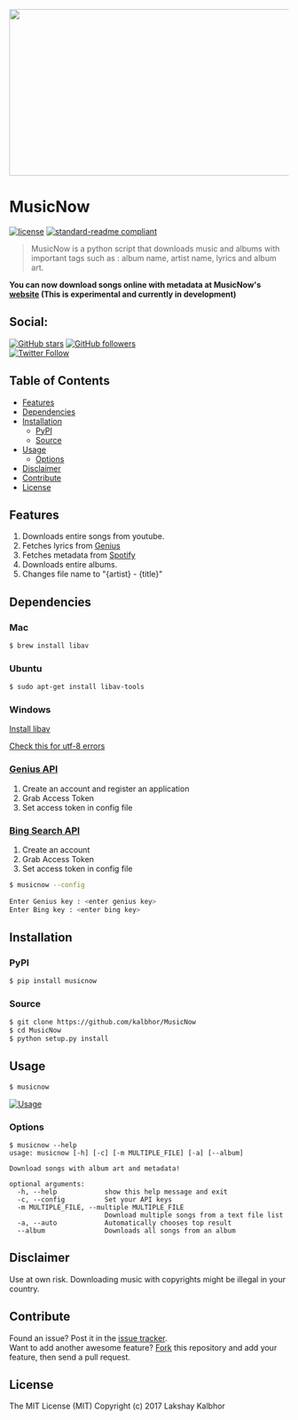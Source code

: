 <img src="https://s24.postimg.org/s14nonos5/Music_Repair_GIF.gif" width="700px" height="300px" />

# MusicNow

[![license](https://img.shields.io/github/license/mashape/apistatus.svg?style=flat-square)](LICENSE)
[![standard-readme compliant](https://img.shields.io/badge/readme%20style-standard-brightgreen.svg?style=flat-square)](https://github.com/RichardLitt/standard-readme)

> MusicNow is a python script that downloads music and albums with important tags such as : album name, artist name, lyrics and album art.

**You can now download songs online with metadata at MusicNow's [website](https://musicnow.herokuapp.com) (This is experimental and currently in development)**

## Social:

[![GitHub stars](https://img.shields.io/github/stars/kalbhor/musicnow.svg?style=social&label=Star)](https://github.com/kalbhor/musicnow)
[![GitHub followers](https://img.shields.io/github/followers/kalbhor.svg?style=social&label=Follow)](https://github.com/kalbhor)  
[![Twitter Follow](https://img.shields.io/twitter/follow/lakshaykalbhor.svg?style=social)](https://twitter.com/lakshaykalbhor)


## Table of Contents

- [Features](#features)
- [Dependencies](#dependencies)
- [Installation](#installation)
  - [PyPI](#pypi)
  - [Source](#source)
- [Usage](#usage)
  - [Options](#options)
- [Disclaimer](#disclaimer)
- [Contribute](#contribute)
- [License](#license)

## Features

1. Downloads entire songs from youtube.
2. Fetches lyrics from [Genius](https://www.genius.com)
3. Fetches metadata from [Spotify](https://www.spotify.com)
4. Downloads entire albums.
5. Changes file name to "{artist} - {title}"


## Dependencies 

### Mac

```sh
$ brew install libav
```

### Ubuntu
```sh
$ sudo apt-get install libav-tools
```

### Windows
[Install libav](https://github.com/NixOS/nixpkgs/issues/5236)

[Check this for utf-8 errors](https://github.com/kalbhor/MusicRepair/issues/26)

### [Genius API](https://genius.com/api-clients)

1. Create an account and register an application 
2. Grab Access Token
3. Set access token in config file

### [Bing Search API](https://www.microsoft.com/cognitive-services/en-us/bing-image-search-api)

1. Create an account
2. Grab Access Token
3. Set access token in config file

```sh 
$ musicnow --config                                               
     
Enter Genius key : <enter genius key>                                 
Enter Bing key : <enter bing key>
```

## Installation

### PyPI
```sh
$ pip install musicnow
```

### Source
```sh
$ git clone https://github.com/kalbhor/MusicNow
$ cd MusicNow
$ python setup.py install
```

## Usage

```sh
$ musicnow
```

[![Usage](https://s30.postimg.org/6a34gq4m9/image.png)](https://www.youtube.com/watch?v=qtBTKUyWTgc "MusicNow - Usage")

### Options
```
$ musicnow --help
usage: musicnow [-h] [-c] [-m MULTIPLE_FILE] [-a] [--album]

Download songs with album art and metadata!

optional arguments:
  -h, --help            show this help message and exit
  -c, --config          Set your API keys
  -m MULTIPLE_FILE, --multiple MULTIPLE_FILE
                        Download multiple songs from a text file list
  -a, --auto            Automatically chooses top result
  --album               Downloads all songs from an album
```

## Disclaimer
Use at own risk.
Downloading music with copyrights might be illegal in your country.

## Contribute

Found an issue? Post it in the [issue tracker](https://github.com/kalbhor/MusicNow/issues). <br> 
Want to add another awesome feature? [Fork](https://github.com/kalbhor/MusicNow/fork) this repository and add your feature, then send a pull request.

## License
The MIT License (MIT)
Copyright (c) 2017 Lakshay Kalbhor
